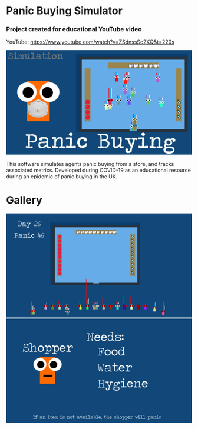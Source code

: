 # Panic Buying Simulator
### Project created for educational YouTube video
YouTube: https://www.youtube.com/watch?v=ZSdnssSc2XQ&t=220s

![image info](thumbnail.png)

This software simulates agents panic buying from a store, and tracks associated metrics. Developed during COVID-19 as an educational resource during an epidemic of panic buying in the UK.

# Gallery
![image info](slide20.png)
![image info](slide5.png)
